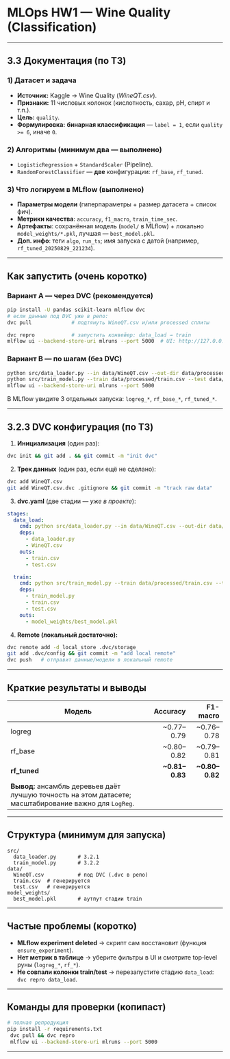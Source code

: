 # MLOps HW1 — Wine Quality (Classification)
---

## 3.3 Документация (по ТЗ)

### 1) Датасет и задача

* **Источник:** Kaggle → Wine Quality (*WineQT.csv*).
* **Признаки:** 11 числовых колонок (кислотность, сахар, pH, спирт и т.п.).
* **Цель:** `quality`.
* **Формулировка:** **бинарная классификация** — `label = 1`, если `quality >= 6`, иначе `0`.

### 2) Алгоритмы (минимум два — выполнено)

* `LogisticRegression` + `StandardScaler` (Pipeline).
* `RandomForestClassifier` — **две** конфигурации: `rf_base`, `rf_tuned`.

### 3) Что логируем в MLflow (выполнено)

* **Параметры модели** (гиперпараметры + размер датасета + список фич).
* **Метрики качества**: `accuracy`, `f1_macro`, `train_time_sec`.
* **Артефакты**: сохранённая модель (`model/` в MLflow) + локально `model_weights/*.pkl`, лучшая — `best_model.pkl`.
* **Доп. инфо**: теги `algo`, `run_ts`; имя запуска с датой (например, `rf_tuned_20250829_221234`).

---

## Как запустить (очень коротко)

### Вариант A — через DVC (рекомендуется)

```bash
pip install -U pandas scikit-learn mlflow dvc
# если данные под DVC уже в репо:
dvc pull             # подтянуть WineQT.csv и/или processed сплиты

dvc repro            # запустить конвейер: data_load → train
mlflow ui --backend-store-uri mlruns --port 5000  # UI: http://127.0.0.1:5000
```

### Вариант B — по шагам (без DVC)

```bash
python src/data_loader.py --in data/WineQT.csv --out-dir data/processed --task binary --threshold 6 --seed 42
python src/train_model.py --train data/processed/train.csv --test data/processed/test.csv --seed 42
mlflow ui --backend-store-uri mlruns --port 5000
```

В MLflow увидите 3 отдельных запуска: `logreg_*`, `rf_base_*`, `rf_tuned_*`.

---

## 3.2.3 DVC конфигурация (по ТЗ)

1. **Инициализация** (один раз):

```bash
dvc init && git add . && git commit -m "init dvc"
```

2. **Трек данных** (один раз, если ещё не сделано):

```bash
dvc add WineQT.csv
git add WineQT.csv.dvc .gitignore && git commit -m "track raw data"
```

3. **dvc.yaml** (две стадии — *уже в проекте*):

```yaml
stages:
  data_load:
    cmd: python src/data_loader.py --in data/WineQT.csv --out-dir data/processed --task binary --threshold 6 --seed 42
    deps:
      - data_loader.py
      - WineQT.csv
    outs:
      - train.csv
      - test.csv

  train:
    cmd: python src/train_model.py --train data/processed/train.csv --test data/processed/test.csv --seed 42
    deps:
      - train_model.py
      - train.csv
      - test.csv
    outs:
      - model_weights/best_model.pkl
```

4. **Remote (локальный достаточно):**

```bash
dvc remote add -d local_store .dvc/storage
git add .dvc/config && git commit -m "add local remote"
dvc push   # отправит данные/модели в локальный remote
```

---

## Краткие результаты и выводы

| Модель                                                                                                  |        Accuracy |        F1-macro |
| ------------------------------------------------------------------------------------------------------- | --------------: | --------------: |
| logreg                                                                                                  |     \~0.77–0.79 |     \~0.76–0.78 |
| rf\_base                                                                                                |     \~0.80–0.82 |     \~0.79–0.81 |
| **rf\_tuned**                                                                                           | **\~0.81–0.83** | **\~0.80–0.82** |
| **Вывод:** ансамбль деревьев даёт лучшую точность на этом датасете; масштабирование важно для `LogReg`. |                 |                 |

---

## Структура (минимум для запуска)

```
src/
  data_loader.py       # 3.2.1
  train_model.py       # 3.2.2
data/
  WineQT.csv           # под DVC (.dvc в репо)
  train.csv  # генерируется
  test.csv   # генерируется
model_weights/
  best_model.pkl       # аутпут стадии train
```

---

## Частые проблемы (коротко)

* **MLflow experiment deleted** → скрипт сам восстановит (функция `ensure_experiment`).
* **Нет метрик в таблице** → уберите фильтры в UI и смотрите top‑level руны (`logreg_*`, `rf_*`).
* **Не совпали колонки train/test** → перезапустите стадию `data_load`: `dvc repro data_load`.

---

## Команды для проверки (копипаст)

```bash
# полная репродукция
pip install -r requirements.txt
 dvc pull && dvc repro
 mlflow ui --backend-store-uri mlruns --port 5000
```

---

